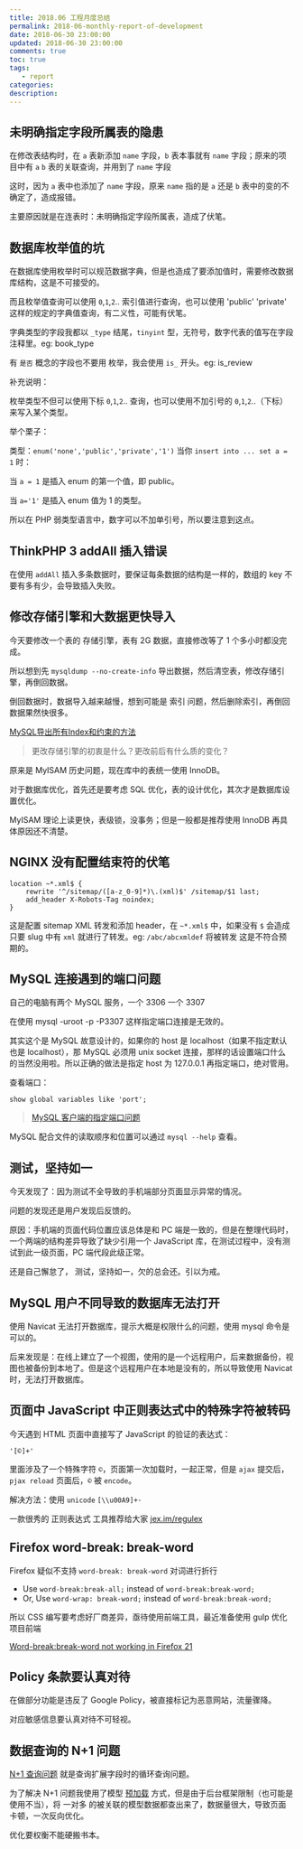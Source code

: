 ```yaml
---
title: 2018.06 工程月度总结
permalink: 2018-06-monthly-report-of-development
date: 2018-06-30 23:00:00
updated: 2018-06-30 23:00:00
comments: true
toc: true
tags:
   - report
categories:
description:
---
```


## 未明确指定字段所属表的隐患

在修改表结构时，在 `a` 表新添加 `name` 字段，`b` 表本事就有 `name` 字段；原来的项目中有 `a` `b` 表的关联查询，并用到了 `name` 字段

这时，因为 `a` 表中也添加了 `name` 字段，原来 `name` 指的是 `a` 还是 `b` 表中的变的不确定了，造成报错。

主要原因就是在连表时：未明确指定字段所属表，造成了伏笔。

<!-- more -->

## 数据库枚举值的坑

在数据库使用枚举时可以规范数据字典，但是也造成了要添加值时，需要修改数据库结构，这是不可接受的。

而且枚举值查询可以使用 `0`,`1`,`2`.. 索引值进行查询，也可以使用 'public' 'private' 这样的规定的字典值查询，有二义性，可能有伏笔。

字典类型的字段我都以 `_type` 结尾，`tinyint` 型，无符号，数字代表的值写在字段注释里。eg: book_type

有 `是否` 概念的字段也不要用 枚举，我会使用 `is_` 开头。eg: is_review

补充说明：

枚举类型不但可以使用下标 `0`,`1`,`2`.. 查询，也可以使用不加引号的 `0`,`1`,`2`..（下标）来写入某个类型。

举个栗子：

类型：`enum('none','public','private','1')` 当你 `insert into ... set a = 1` 时：

当 `a = 1` 是插入 enum 的第一个值，即 public。

当 `a='1'` 是插入 enum 值为 1 的类型。

所以在 PHP 弱类型语言中，数字可以不加单引号，所以要注意到这点。

## ThinkPHP 3 addAll 插入错误

在使用 `addAll` 插入多条数据时，要保证每条数据的结构是一样的，数组的 key 不要有多有少，会导致插入失败。

## 修改存储引擎和大数据更快导入

今天要修改一个表的 存储引擎，表有 2G 数据，直接修改等了 1 个多小时都没完成。

所以想到先 `mysqldump --no-create-info` 导出数据，然后清空表，修改存储引擎，再倒回数据。

倒回数据时，数据导入越来越慢，想到可能是 索引 问题，然后删除索引，再倒回数据果然快很多。

[MySQL导出所有Index和约束的方法](https://www.jb51.net/article/53595.htm)

> 更改存储引擎的初衷是什么？更改前后有什么质的变化？

原来是 MyISAM 历史问题，现在库中的表统一使用 InnoDB。

对于数据库优化，首先还是要考虑 SQL 优化，表的设计优化，其次才是数据库设置优化。

MyISAM 理论上读更快，表级锁，没事务；但是一般都是推荐使用 InnoDB 再具体原因还不清楚。

## NGINX 没有配置结束符的伏笔

```
location ~*.xml$ {
    rewrite '^/sitemap/([a-z_0-9]*)\.(xml)$' /sitemap/$1 last;
    add_header X-Robots-Tag noindex;
}
```

这是配置 sitemap XML 转发和添加 header，在 `~*.xml$` 中，如果没有 `$` 会造成只要 slug 中有 `xml` 就进行了转发。eg: `/abc/abcxmldef` 将被转发 这是不符合预期的。

## MySQL 连接遇到的端口问题

自己的电脑有两个 MySQL 服务，一个 3306 一个 3307

在使用 mysql -uroot -p -P3307 这样指定端口连接是无效的。

其实这个是 MySQL 故意设计的，如果你的 host 是 localhost（如果不指定默认也是 localhost），那 MySQL 必须用 unix socket 连接，那样的话设置端口什么的当然没用啦。所以正确的做法是指定 host 为 127.0.0.1 再指定端口，绝对管用。

查看端口：

```
show global variables like 'port';
```

> [MySQL 客户端的指定端口问题](https://www.chrisyue.com/set-no-port-when-mysql-connect-localhost.html)

MySQL 配合文件的读取顺序和位置可以通过 `mysql --help` 查看。

## 测试，坚持如一

今天发现了：因为测试不全导致的手机端部分页面显示异常的情况。

问题的发现还是用户发现后反馈的。

原因：手机端的页面代码位置应该总体是和 PC 端是一致的，但是在整理代码时，一个两端的结构差异导致了缺少引用一个 JavaScript 库，在测试过程中，没有测试到此一级页面，PC 端代段此级正常。

还是自己懈怠了， 测试，坚持如一，欠的总会还。引以为戒。

## MySQL 用户不同导致的数据库无法打开

使用 Navicat 无法打开数据库，提示大概是权限什么的问题，使用 mysql 命令是可以的。

后来发现是：在线上建立了一个视图，使用的是一个远程用户，后来数据备份，视图也被备份到本地了。但是这个远程用户在本地是没有的，所以导致使用 Navicat 时，无法打开数据库。

## 页面中 JavaScript 中正则表达式中的特殊字符被转码

今天遇到 HTML 页面中直接写了 JavaScript 的验证的表达式：

```
'[©]+'
```

里面涉及了一个特殊字符 `©`，页面第一次加载时，一起正常，但是 `ajax` 提交后，`pjax reload` 页面后，`©` 被 `encode`。

解决方法：使用 `unicode` `[\\u00A9]+·`

一款很秀的 正则表达式 工具推荐给大家 [jex.im/regulex](jex.im/regulex)

## Firefox word-break: break-word

Firefox 疑似不支持 `word-break: break-word` 对词进行折行

- Use `word-break:break-all;` instead of `word-break:break-word;`
- Or, Use `word-wrap: break-word;` instead of `word-break:break-word;`

所以 CSS 编写要考虑好厂商差异，亟待使用前端工具，最近准备使用 gulp 优化项目前端

[Word-break:break-word not working in Firefox 21](https://stackoverflow.com/questions/17143614/word-breakbreak-word-not-working-in-firefox-21)

## Policy 条款要认真对待

在做部分功能是违反了 Google Policy，被直接标记为恶意网站，流量骤降。

对应敏感信息要认真对待不可轻视。

## 数据查询的 N+1 问题

[N+1 查询问题](https://laravel-china.org/topics/7778/summary-using-the-laravel-development-tool-the-n-1-problem-of-the-orm-query) 就是查询扩展字段时的循环查询问题。

为了解决 N+1 问题我使用了模型 [预加载](https://laravel-china.org/docs/laravel/5.5/eloquent-relationships/1265#eager-loading) 方式，但是由于后台框架限制（也可能是使用不当），将 一对多 的被关联的模型数据都查出来了，数据量很大，导致页面卡顿，一次反向优化。

优化要权衡不能硬搬书本。
